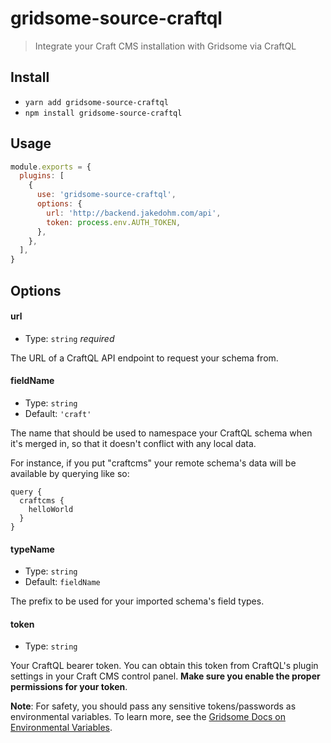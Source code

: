 # gridsome-source-craftql

> Integrate your Craft CMS installation with Gridsome via CraftQL

## Install

- `yarn add gridsome-source-craftql`
- `npm install gridsome-source-craftql`

## Usage

```js
module.exports = {
  plugins: [
    {
      use: 'gridsome-source-craftql',
      options: {
        url: 'http://backend.jakedohm.com/api',
        token: process.env.AUTH_TOKEN,
      },
    },
  ],
}
```

## Options

#### url

- Type: `string` _required_

The URL of a CraftQL API endpoint to request your schema from.

#### fieldName

- Type: `string`
- Default: `'craft'`

The name that should be used to namespace your CraftQL schema when it's merged in, so that it doesn't conflict with any local data.

For instance, if you put "craftcms" your remote schema's data will be available by querying like so:

```
query {
  craftcms {
    helloWorld
  }
}
```

#### typeName

- Type: `string`
- Default: `fieldName`

The prefix to be used for your imported schema's field types.

#### token

- Type: `string`

Your CraftQL bearer token. You can obtain this token from CraftQL's plugin settings in your Craft CMS control panel. **Make sure you enable the proper permissions for your token**.

**Note**: For safety, you should pass any sensitive tokens/passwords as environmental variables. To learn more, see the [Gridsome Docs on Environmental Variables](https://gridsome.org/docs/environment-variables/).
